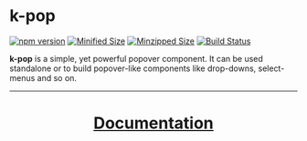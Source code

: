# k-pop

[![npm version](https://badge.fury.io/js/%40ckienle%2Fk-pop.svg)](https://badge.fury.io/js/%40ckienle%2Fk-pop)
[![Minified Size](https://badgen.net/bundlephobia/min/@ckienle/k-pop)](https://bundlephobia.com/result?p=@ckienle/k-pop)
[![Minzipped Size](https://badgen.net/bundlephobia/minzip/@ckienle/k-pop)](https://bundlephobia.com/result?p=@ckienle/k-pop)
[![Build Status](https://api.travis-ci.com/ChristianKienle/k-pop.png?branch=master)](https://travis-ci.org/ChristianKienle/k-pop)

**k-pop** is a simple, yet powerful popover component. It can be used standalone or to build popover-like components like drop-downs, select-menus and so on.

<hr />

<h1 align="center">
  <a href="https://christiankienle.github.io/k-pop/">Documentation</a>
</h1>


